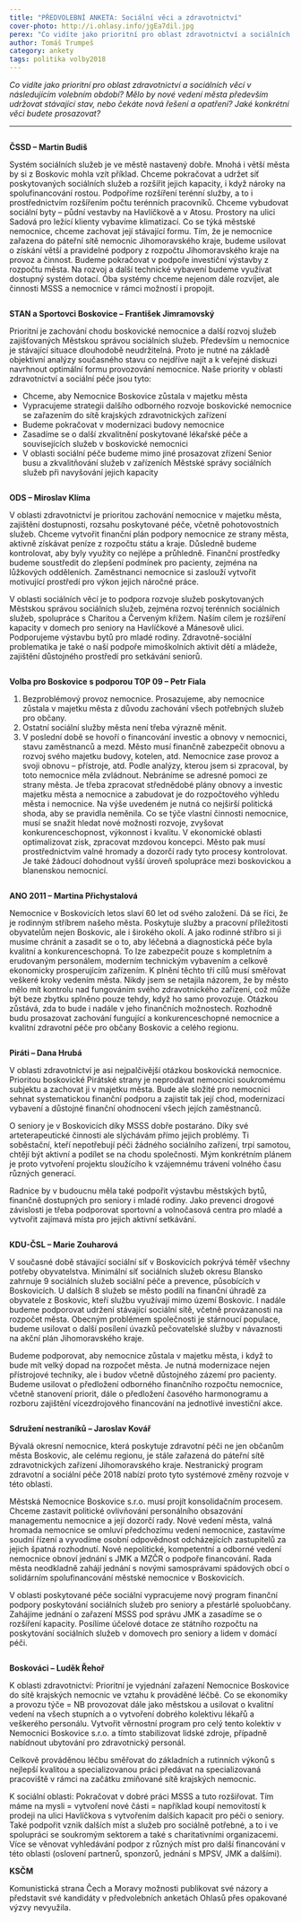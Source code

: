 ```yaml
---
title: "PŘEDVOLEBNÍ ANKETA: Sociální věci a zdravotnictví"
cover-photo: http://i.ohlasy.info/jgEa7dil.jpg
perex: "Co vidíte jako prioritní pro oblast zdravotnictví a sociálních věcí v následujícím volebním období? Mělo by nové vedení města především udržovat stávající stav, nebo čekáte nová řešení a opatření?"
author: Tomáš Trumpeš
category: ankety
tags: politika volby2018
---
```


*Co vidíte jako prioritní pro oblast zdravotnictví a sociálních věcí v následujícím volebním období? Mělo by nové vedení města především udržovat stávající stav, nebo čekáte nová řešení a opatření? Jaké konkrétní věci budete prosazovat?*

---

<img class="profile-picture" src="http://i.ohlasy.info/sup2tn6.jpg" alt="" />

**ČSSD – Martin Budiš**

Systém sociálních služeb je ve městě nastavený dobře. Mnohá i větší města by si z Boskovic mohla vzít příklad. Chceme pokračovat a udržet síť poskytovaných sociálních služeb a rozšířit jejich kapacity, i když nároky na spolufinancování rostou. Podpoříme rozšíření terénní služby, a to i prostřednictvím rozšířením počtu terénních pracovníků. Chceme vybudovat sociální byty – půdní vestavby na Havlíčkově a v Atosu. Prostory na ulici Sadová pro ležící klienty vybavíme klimatizací. Co se týká městské nemocnice, chceme zachovat její stávající formu. Tím, že je nemocnice zařazena do páteřní sítě nemocnic Jihomoravského kraje, budeme usilovat o získání větší a pravidelné podpory z rozpočtu Jihomoravského kraje na provoz a činnost. Budeme pokračovat v podpoře investiční výstavby z rozpočtu města. Na rozvoj a další technické vybavení budeme využívat dostupný systém dotací. Oba systémy chceme nejenom dále rozvíjet, ale činnosti MSSS a nemocnice v rámci možností i propojit.

<img class="profile-picture" src="http://i.ohlasy.info/LesBIs9.jpg" alt="" />

**STAN a Sportovci Boskovice – František Jimramovský**

Prioritní je zachování chodu boskovické nemocnice a další rozvoj služeb zajišťovaných Městskou správou sociálních služeb. Především u nemocnice je stávající situace dlouhodobě neudržitelná. Proto je nutné na základě objektivní analýzy současného stavu co nejdříve najít a k veřejné diskuzi navrhnout optimální formu provozování nemocnice. Naše priority v oblasti zdravotnictví a sociální péče jsou tyto:

* Chceme, aby Nemocnice Boskovice zůstala v majetku města
* Vypracujeme strategii dalšího odborného rozvoje boskovické nemocnice se zařazením do sítě krajských zdravotnických zařízení
* Budeme pokračovat v modernizaci budovy nemocnice
* Zasadíme se o další zkvalitnění poskytované lékařské péče a souvisejících služeb v boskovické nemocnici
* V oblasti sociální péče budeme mimo jiné prosazovat zřízení Senior busu a zkvalitňování služeb v zařízeních Městské správy sociálních služeb při navyšování jejich kapacity

<img class="profile-picture" src="http://i.ohlasy.info/yntNBxn.jpg" alt="" />

**ODS – Miroslav Klíma**

V oblasti zdravotnictví je prioritou zachování nemocnice v majetku města, zajištění dostupnosti, rozsahu poskytované péče, včetně pohotovostních služeb. Chceme vytvořit finanční plán podpory nemocnice ze strany města, aktivně získávat peníze z rozpočtu státu a kraje. Důsledně budeme kontrolovat, aby byly využity co nejlépe a průhledně. Finanční prostředky budeme soustředit do zlepšení podmínek pro pacienty, zejména na lůžkových odděleních. Zaměstnanci nemocnice si zaslouží vytvořit motivující prostředí pro výkon jejich náročné práce. 

V oblasti sociálních věcí je to podpora rozvoje služeb poskytovaných Městskou správou sociálních služeb, zejména rozvoj terénních sociálních služeb, spolupráce s Charitou a Červeným křížem. Naším cílem je rozšíření kapacity v domech pro seniory na Havlíčkové a Mánesově ulici. Podporujeme výstavbu bytů pro mladé rodiny. Zdravotně-sociální problematika je také o naší podpoře mimoškolních aktivit dětí a mládeže, zajištění důstojného prostředí pro setkávání seniorů.

<img class="profile-picture" src="http://i.ohlasy.info/Mam2Par.jpg" alt="" />

**Volba pro Boskovice s podporou TOP 09 – Petr Fiala**

1. Bezproblémový provoz nemocnice. Prosazujeme, aby nemocnice zůstala v majetku města z důvodu zachování všech potřebných služeb pro občany. 
2. Ostatní sociální služby města není třeba výrazně měnit. 
3. V poslední době se hovoří o financování investic a obnovy v nemocnici, stavu zaměstnanců a mezd. Město musí finančně zabezpečit obnovu a rozvoj svého majetku  budovy, kotelen, atd. Nemocnice zase provoz a svoji obnovu – přístroje, atd. Podle analýzy, kterou jsem si zpracoval, by toto nemocnice měla zvládnout. Nebráníme se adresné pomoci ze strany města. Je třeba zpracovat střednědobé plány obnovy a investic majetku města a nemocnice a zabudovat je do rozpočtového výhledu města i nemocnice. Na výše uvedeném je nutná co nejširší politická shoda, aby se pravidla neměnila. Co se týče vlastní činnosti nemocnice, musí se snažit hledat nové možnosti rozvoje, zvyšovat konkurenceschopnost, výkonnost i kvalitu. V ekonomické oblasti optimalizovat zisk, zpracovat mzdovou koncepci. Město pak musí prostřednictvím valné hromady a dozorčí rady tyto procesy kontrolovat. Je také žádoucí dohodnout vyšší úroveň spolupráce mezi boskovickou a blanenskou nemocnicí.

<img class="profile-picture" src="http://i.ohlasy.info/3mnuZoQ.jpg" alt="" />

**ANO 2011 – Martina Přichystalová**

Nemocnice v Boskovicích letos slaví 60 let od svého založení. Dá se říci, že je rodinným stříbrem našeho města. Poskytuje služby a pracovní příležitosti obyvatelům nejen Boskovic, ale i širokého okolí. A jako rodinné stříbro si ji musíme chránit a zasadit se o to, aby léčebná a diagnostická péče byla kvalitní a konkurenceschopná. To lze zabezpečit pouze s kompletním a erudovaným personálem, moderním technickým vybavením a celkově ekonomicky prosperujícím zařízením. K plnění těchto tří cílů musí směřovat veškeré kroky vedením města. Nikdy jsem se netajila názorem, že by město mělo mít kontrolu nad fungováním svého zdravotnického zařízení, což může být beze zbytku splněno pouze tehdy, když ho samo provozuje. Otázkou zůstává, zda to bude i nadále v jeho finančních možnostech. Rozhodně budu prosazovat zachování fungující a konkurenceschopné nemocnice a kvalitní zdravotní péče pro občany Boskovic a celého regionu.

<img class="profile-picture" src="http://i.ohlasy.info/i7WOVDp.jpg" alt="" />

**Piráti – Dana Hrubá**

V oblasti zdravotnictví je asi nejpalčivější otázkou boskovická nemocnice. Prioritou boskovické Pirátské strany je neprodávat nemocnici soukromému subjektu a zachovat ji v majetku města. Bude ale složité pro nemocnici sehnat systematickou finanční podporu a zajistit tak její chod, modernizaci vybavení a důstojné finanční ohodnocení všech jejích zaměstnanců. 

O seniory je v Boskovicích díky MSSS dobře postaráno. Díky své arteterapeutické činnosti ale slýchávám přímo jejich problémy. Ti soběstační, kteří nepotřebují péči žádného sociálního zařízení, trpí samotou, chtějí být aktivní a podílet se na chodu společnosti. Mým konkrétním plánem je proto vytvoření projektu sloužícího k vzájemnému trávení volného času různých generací.

Radnice by v budoucnu měla také podpořit výstavbu městských bytů, finančně dostupných pro seniory i mladé rodiny. Jako prevenci drogové závislosti je třeba podporovat sportovní a volnočasová centra pro mladé a vytvořit zajímavá místa pro jejich aktivní setkávání.

<img class="profile-picture" src="http://i.ohlasy.info/h8wWQDZ.jpg" alt="" />

**KDU-ČSL – Marie Zouharová**

V současné době stávající sociální síť v Boskovicích pokrývá téměř všechny potřeby obyvatelstva. Minimální síť sociálních služeb okresu Blansko zahrnuje 9 sociálních služeb sociální péče a prevence, působících v Boskovicích. U dalších 8 služeb se město podílí na finanční úhradě za obyvatele z Boskovic, kteří službu využívají mimo území Boskovic. I nadále budeme podporovat udržení stávající sociální sítě, včetně provázanosti na rozpočet města. Obecným problémem společnosti je stárnoucí populace, budeme usilovat o další posílení úvazků pečovatelské služby v návaznosti na akční plán Jihomoravského kraje.

Budeme podporovat, aby nemocnice zůstala v majetku města, i když to bude mít velký dopad na rozpočet města. Je nutná modernizace nejen přístrojové techniky, ale i budov včetně důstojného zázemí pro pacienty. Budeme usilovat o předložení odborného finančního rozpočtu nemocnice, včetně stanovení priorit, dále o předložení časového harmonogramu a rozboru zajištění vícezdrojového financování na jednotlivé investiční akce.

<img class="profile-picture" src="http://i.ohlasy.info/mQnwAgT.jpg" alt="" />

**Sdružení nestraníků – Jaroslav Kovář**

Bývalá okresní nemocnice, která poskytuje zdravotní péči ne jen občanům města Boskovic, ale celému regionu, je stále zařazená do páteřní sítě zdravotnických zařízení Jihomoravského kraje. Nestranický program zdravotní a sociální péče 2018 nabízí proto tyto systémové změny rozvoje v této oblasti.

Městská Nemocnice Boskovice s.r.o. musí projít konsolidačním procesem. Chceme zastavit politické ovlivňování personálního obsazování managementu nemocnice a její dozorčí rady. Nové vedení města, valná hromada nemocnice se omluví předchozímu vedení nemocnice, zastavíme soudní řízení a vyvodíme osobní odpovědnost odcházejících zastupitelů za jejich špatná rozhodnutí. Nové nepolitické, kompetentní a odborné vedení nemocnice obnoví jednání s JMK a MZČR o podpoře financování. Rada města neodkladně zahájí jednání s novými samosprávami spádových obcí o solidárním spolufinancování městské nemocnice v Boskovicích.

V oblasti poskytované péče sociální vypracujeme nový program finanční podpory poskytování sociálních služeb pro seniory a přestárlé spoluobčany. Zahájíme jednání o zařazení MSSS pod správu JMK a zasadíme se o rozšíření kapacity. Posílíme účelové dotace ze státního rozpočtu na poskytování sociálních služeb v domovech pro seniory a lidem v domácí péči.

<img class="profile-picture" src="http://i.ohlasy.info/w5htto4.jpg" alt="" />

**Boskováci – Luděk Řehoř**

K oblasti zdravotnictví: Prioritní je vyjednání zařazení Nemocnice Boskovice do sítě krajských nemocnic ve vztahu k prováděné léčbě. Co se ekonomiky a provozu týče = NB provozovat dále jako městskou a usilovat o kvalitní vedení na všech stupních a o vytvoření dobrého kolektivu lékařů a veškerého personálu. Vytvořit věrnostní program pro celý tento kolektiv v Nemocnici Boskovice s.r.o. a tímto stabilizovat lidské zdroje, případně nabídnout ubytování pro zdravotnický personál.

Celkově prováděnou léčbu směřovat do základních a rutinních výkonů s nejlepší kvalitou a specializovanou práci předávat na specializovaná pracoviště v rámci na začátku zmiňované sítě krajských nemocnic.

K sociální oblasti: Pokračovat v dobré práci MSSS a tuto rozšiřovat. Tím máme na mysli = vytvoření nové části = například koupí nemovitostí k prodeji na ulici Havlíčkova s vytvořením dalších kapacit pro péči o seniory. Také podpořit vznik dalších míst a služeb pro sociálně potřebné, a to i ve spolupráci se soukromým sektorem a také s charitativními organizacemi. Více se věnovat vyhledávání podpor z různých míst pro další financování v této oblasti (oslovení partnerů, sponzorů, jednání s MPSV, JMK a dalšími).

**KSČM**

Komunistická strana Čech a Moravy možnosti publikovat své názory a představit své kandidáty v předvolebních anketách Ohlasů přes opakované výzvy nevyužila.
